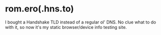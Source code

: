 # rom.ero(.hns.to)

I bought a Handshake TLD instead of a regular ol' DNS. No clue what to do with it, so now it's my static browser/device info testing site.